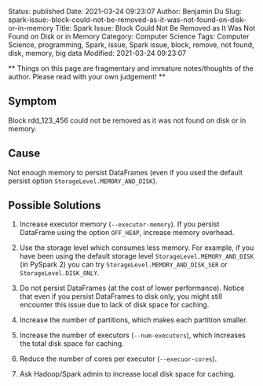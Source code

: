 Status: published
Date: 2021-03-24 09:23:07
Author: Benjamin Du
Slug: spark-issue:-block-could-not-be-removed-as-it-was-not-found-on-disk-or-in-memory
Title: Spark Issue: Block Could Not Be Removed as It Was Not Found on Disk or in Memory
Category: Computer Science
Tags: Computer Science, programming, Spark, issue, Spark issue, block, remove, not found, disk, memory, big data
Modified: 2021-03-24 09:23:07

**
Things on this page are fragmentary and immature notes/thoughts of the author.
Please read with your own judgement!
**

## Symptom

Block rdd_123_456 could not be removed as it was not found on disk or in memory.

## Cause

Not enough memory to persist DataFrames (even if you used the default persist option `StorageLevel.MEMORY_AND_DISK`).

## Possible Solutions

1. Increase executor memory (`--executor-memory`).
    If you persist DataFrame using the option `OFF_HEAP`,
    increase memory overhead.

2. Use the storage level which consumes less memory.
    For example,
    if you have been using the default storage level `StorageLevel.MEMORY_AND_DISK` (in PySpark 2)
    you can try `StorageLevel.MEMORY_AND_DISK_SER` or `StorageLevel.DISK_ONLY`.

3. Do not persist DataFrames (at the cost of lower performance).
    Notice that even if you persist DataFrames to disk only,
    you might still encounter this issue due to lack of disk space for caching.

4. Increase the number of partitions,
    which makes each partition smaller.

4. Increase the number of executors (`--num-executors`),
    which increases the total disk space for caching.

5. Reduce the number of cores per executor (`--execuor-cores`).

4. Ask Hadoop/Spark admin to increase local disk space for caching.

